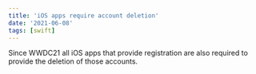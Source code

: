 ```yaml
---
title: 'iOS apps require account deletion'
date: '2021-06-08'
tags: [swift]
---
```


Since WWDC21 all iOS apps that provide registration are also required to provide the deletion of those accounts.
